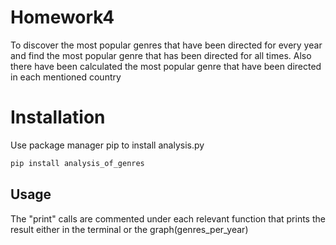 # Homework4

To discover the most popular genres that have been directed for every year and find the most popular genre
that has been directed for all times. Also there have been calculated the most popular genre that have 
been directed in each mentioned country

# Installation

Use package manager pip to install analysis.py

```bash
pip install analysis_of_genres
```

## Usage

The "print" calls are commented under each relevant function that prints the result either in the terminal 
or the graph(genres_per_year)
